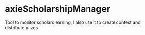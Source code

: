 # axieScholarshipManager
Tool to monitor scholars earning, I also use it to create contest and distribute prizes 
